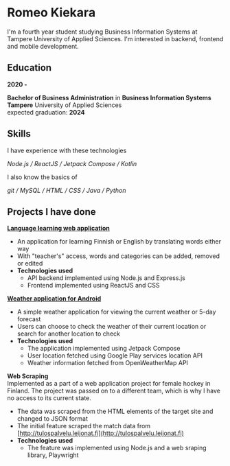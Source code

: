 # Romeo Kiekara

I'm a fourth year student studying Business Information Systems at Tampere University of Applied Sciences.
I'm interested in backend, frontend and mobile development.

## Education

__2020 -__

__Bachelor of Business Administration__ in __Business Information Systems__<br>
__Tampere__ University of Applied Sciences<br>
expected graduation: __2024__

## Skills

I have experience with these technologies

*Node.js  /  ReactJS  /  Jetpack Compose  /  Kotlin*

I also know the basics of

*git  /  MySQL  /  HTML  /  CSS  /  Java  /  Python*

## Projects I have done

__[Language learning web application](https://github.com/Kiekara/fullstack-project)__
- An application for learning Finnish or English by translating words either way
- With "teacher's" access, words and categories can be added, removed or edited
- __Technologies used__
  - API backend implemented using Node.js and Express.js
  - Frontend implemented using ReactJS and CSS

__[Weather application for Android](https://github.com/Kiekara/weather-app)__
- A simple weather application for viewing the current weather or 5-day forecast
- Users can choose to check the weather of their current location or search for another location to check
- __Technologies used__
  - The application implemented using Jetpack Compose
  - User location fetched using Google Play services location API
  - Weather information fetched from OpenWeatherMap API

__Web Scraping__<br>
Implemented as a part of a web application project for female hockey in Finland.
The project was passed on to a different team, which is why I have no access to its current state.
- The data was scraped from the HTML elements of the target site and changed to JSON format
- The initial feature scraped the match data from [http://tulospalvelu.leijonat.fi](http://tulospalvelu.leijonat.fi)
- __Technologies used__
  - The feature was implemented using Node.js and a web sraping library, Playwright
